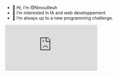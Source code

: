 - 👋 Hi, I’m @Ninouilleuh
- 👀 I’m interested in IA and web developpement
- 🌱 I’m always up to a new programming challenge. 

<iframe src="https://tryhackme.com/api/v2/badges/public-profile?userPublicId=4023914" style='border:none;'></iframe>
